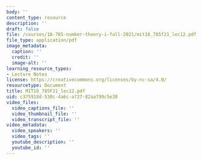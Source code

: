 ```yaml
---
body: ''
content_type: resource
description: ''
draft: false
file: /courses/18-785-number-theory-i-fall-2021/mit18_785f21_lec12.pdf
file_type: application/pdf
image_metadata:
  caption: ''
  credit: ''
  image-alt: ''
learning_resource_types:
- Lecture Notes
license: https://creativecommons.org/licenses/by-nc-sa/4.0/
resourcetype: Document
title: MIT18_785F21_lec12.pdf
uid: c375918d-530c-4a6c-a727-82aa799c5e38
video_files:
  video_captions_file: ''
  video_thumbnail_file: ''
  video_transcript_file: ''
video_metadata:
  video_speakers: ''
  video_tags: ''
  youtube_description: ''
  youtube_id: ''
---
```

